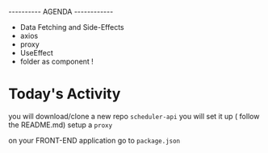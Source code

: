 ---------- AGENDA ------------


- Data Fetching and Side-Effects
- axios
- proxy
- UseEffect
- folder as component !


# Today's Activity

you will download/clone a new repo `scheduler-api`
you will set it up ( follow the README.md)
setup a `proxy`

on your FRONT-END application 
go to `package.json`